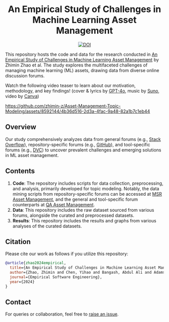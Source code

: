 <div align="center">
    <h1>An Empirical Study of Challenges in Machine Learning Asset Management </h1>
    <a href="https://zenodo.org/doi/10.5281/zenodo.10593653"><img src="https://zenodo.org/badge/604438791.svg" alt="DOI"></a>
</div>

This repository hosts the code and data for the research conducted in [An Empirical Study of Challenges in Machine Learning Asset Management](https://rdcu.be/dKWyB) by Zhimin Zhao et al. The study explores the multifaceted challenges of managing machine learning (ML) assets, drawing data from diverse online discussion forums.

Watch the following video teaser to learn about our motivation, methodology, and key findings! (cover & lyrics by [GPT-4o](https://chat.openai.com), music by [Suno](https://suno.plminu.com), video by [Canva](https://www.canva.com))

https://github.com/zhimin-z/Asset-Management-Topic-Modeling/assets/8592144/4b36d516-2d3a-4fac-9a48-82a1b7c1eb44

## Overview
Our study comprehensively analyzes data from general forums (e.g., [Stack Overflow](https://stackoverflow.com)), repository-specific forums (e.g., [GitHub](https://github.com)), and tool-specific forums (e.g., [DVC](https://discuss.dvc.org)) to uncover prevalent challenges and emerging solutions in ML asset management.

## Contents
1. **Code**: The repository includes scripts for data collection, preprocessing, and analysis, primarily developed for topic modeling. Notably, the data mining scripts from repository-specific forums can be accessed at [MSR Asset Management](https://github.com/zhimin-z/MSR-Asset-Management), and the general and tool-specific forum counterparts at [QA Asset Management](https://github.com/zhimin-z/QA-Asset-Management).
2. **Data**: This repository includes the raw dataset sourced from various forums, alongside the curated and preprocessed datasets.
3. **Results**: This repository includes the results and graphs from various analyses of the curated datasets.

## Citation
Please cite our work as follows if you utilize this repository:
```bibtex
@article{zhao2024empirical,
  title={An Empirical Study of Challenges in Machine Learning Asset Management},
  author={Zhao, Zhimin and Chen, Yihao and Bangash, Abdul Ali and Adams, Bram and Hassan, Ahmed E},
  journal={Empirical Software Engineering},
  year={2024}
}
```

## Contact
For queries or collaboration, feel free to [raise an issue](https://github.com/zhimin-z/Asset-Management-Topic-Modeling/issues/new).
